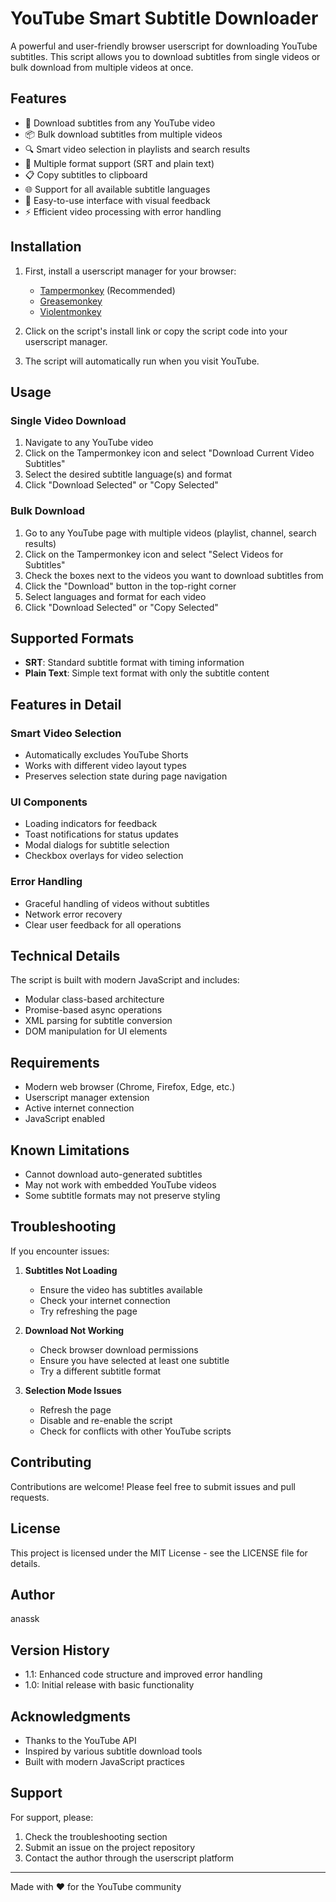 # YouTube Smart Subtitle Downloader

A powerful and user-friendly browser userscript for downloading YouTube subtitles. This script allows you to download subtitles from single videos or bulk download from multiple videos at once.

## Features

- 📝 Download subtitles from any YouTube video
- 📦 Bulk download subtitles from multiple videos
- 🔍 Smart video selection in playlists and search results
- 💾 Multiple format support (SRT and plain text)
- 📋 Copy subtitles to clipboard
- 🌐 Support for all available subtitle languages
- 🎯 Easy-to-use interface with visual feedback
- ⚡ Efficient video processing with error handling

## Installation

1. First, install a userscript manager for your browser:
   - [Tampermonkey](https://www.tampermonkey.net/) (Recommended)
   - [Greasemonkey](https://addons.mozilla.org/en-US/firefox/addon/greasemonkey/)
   - [Violentmonkey](https://violentmonkey.github.io/)

2. Click on the script's install link or copy the script code into your userscript manager.

3. The script will automatically run when you visit YouTube.

## Usage

### Single Video Download
1. Navigate to any YouTube video
2. Click on the Tampermonkey icon and select "Download Current Video Subtitles"
3. Select the desired subtitle language(s) and format
4. Click "Download Selected" or "Copy Selected"

### Bulk Download
1. Go to any YouTube page with multiple videos (playlist, channel, search results)
2. Click on the Tampermonkey icon and select "Select Videos for Subtitles"
3. Check the boxes next to the videos you want to download subtitles from
4. Click the "Download" button in the top-right corner
5. Select languages and format for each video
6. Click "Download Selected" or "Copy Selected"

## Supported Formats

- **SRT**: Standard subtitle format with timing information
- **Plain Text**: Simple text format with only the subtitle content

## Features in Detail

### Smart Video Selection
- Automatically excludes YouTube Shorts
- Works with different video layout types
- Preserves selection state during page navigation

### UI Components
- Loading indicators for feedback
- Toast notifications for status updates
- Modal dialogs for subtitle selection
- Checkbox overlays for video selection

### Error Handling
- Graceful handling of videos without subtitles
- Network error recovery
- Clear user feedback for all operations

## Technical Details

The script is built with modern JavaScript and includes:
- Modular class-based architecture
- Promise-based async operations
- XML parsing for subtitle conversion
- DOM manipulation for UI elements

## Requirements

- Modern web browser (Chrome, Firefox, Edge, etc.)
- Userscript manager extension
- Active internet connection
- JavaScript enabled

## Known Limitations

- Cannot download auto-generated subtitles
- May not work with embedded YouTube videos
- Some subtitle formats may not preserve styling

## Troubleshooting

If you encounter issues:

1. **Subtitles Not Loading**
   - Ensure the video has subtitles available
   - Check your internet connection
   - Try refreshing the page

2. **Download Not Working**
   - Check browser download permissions
   - Ensure you have selected at least one subtitle
   - Try a different subtitle format

3. **Selection Mode Issues**
   - Refresh the page
   - Disable and re-enable the script
   - Check for conflicts with other YouTube scripts

## Contributing

Contributions are welcome! Please feel free to submit issues and pull requests.

## License

This project is licensed under the MIT License - see the LICENSE file for details.

## Author

anassk

## Version History

- 1.1: Enhanced code structure and improved error handling
- 1.0: Initial release with basic functionality

## Acknowledgments

- Thanks to the YouTube API
- Inspired by various subtitle download tools
- Built with modern JavaScript practices

## Support

For support, please:
1. Check the troubleshooting section
2. Submit an issue on the project repository
3. Contact the author through the userscript platform

---

Made with ❤️ for the YouTube community